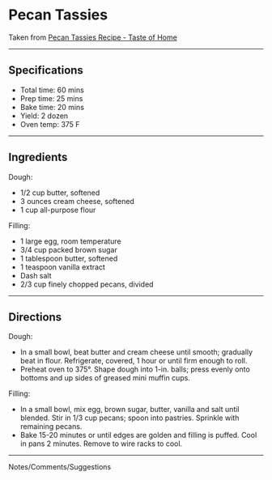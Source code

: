 # Pecan Tassies

Taken from
[Pecan Tassies Recipe - Taste of Home](https://www.tasteofhome.com/recipes/pecan-tassies/)

---
## Specifications
- Total time: 60 mins
- Prep time: 25 mins
- Bake time: 20 mins
- Yield: 2 dozen
- Oven temp: 375 F

---
## Ingredients

Dough:
- 1/2 cup butter, softened
- 3 ounces cream cheese, softened
- 1 cup all-purpose flour

Filling:
- 1 large egg, room temperature
- 3/4 cup packed brown sugar
- 1 tablespoon butter, softened
- 1 teaspoon vanilla extract
- Dash salt
- 2/3 cup finely chopped pecans, divided

---
## Directions

Dough:
- In a small bowl, beat butter and cream cheese until smooth; gradually beat in flour. Refrigerate, covered, 1 hour or until firm enough to roll.
- Preheat oven to 375°. Shape dough into 1-in. balls; press evenly onto bottoms and up sides of greased mini muffin cups.

Filling:
- In a small bowl, mix egg, brown sugar, butter, vanilla and salt until blended. Stir in 1/3 cup pecans; spoon into pastries. Sprinkle with remaining pecans.
- Bake 15-20 minutes or until edges are golden and filling is puffed. Cool in pans 2 minutes. Remove to wire racks to cool.

---
Notes/Comments/Suggestions

